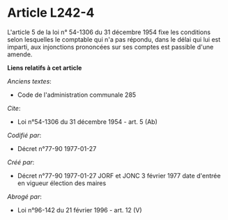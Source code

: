 # Article L242-4

L'article 5 de la loi n° 54-1306 du 31 décembre 1954 fixe les conditions selon lesquelles le comptable qui n'a pas répondu,
dans le délai qui lui est imparti, aux injonctions prononcées sur ses comptes est passible d'une amende.

**Liens relatifs à cet article**

_Anciens textes_:

  - Code de l'administration communale 285

_Cite_:

  - Loi n°54-1306 du 31 décembre 1954 - art. 5 (Ab)

_Codifié par_:

  - Décret n°77-90 1977-01-27

_Créé par_:

  - Décret n°77-90 1977-01-27 JORF et JONC 3 février 1977 date d'entrée en vigueur élection des maires

_Abrogé par_:

  - Loi n°96-142 du 21 février 1996 - art. 12 (V)
